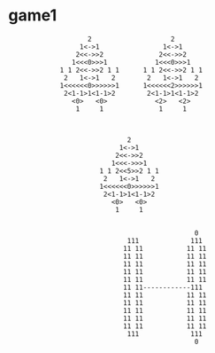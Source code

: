 # game1

    
    
    
                        2                    2
                      1<->1                1<->1
                     2<<->>2              2<<->>2
                    1<<<0>>>1            1<<<0>>>1  
                 1 1 2<<->>2 1 1      1 1 2<<->>2 1 1 
                  2   1<->1   2        2   1<->1   2
                 1<<<<<<0>>>>>>1      1<<<<<<2>>>>>>1
                  2<1-1>1<1-1>2        2<1-1>1<1-1>2
                    <0>   <0>            <2>   <2>
                     1     1              1     1 



                                  2
                                1<->1
                               2<<->>2
                              1<<<->>>1
                           1 1 2<<5>>2 1 1
                            2   1<->1   2
                           1<<<<<<0>>>>>>1
                            2<1-1>1<1-1>2
                              <0>   <0>
                               1     1

     
                                                   0 
                                  111             111
                                 11 11           11 11
                                 11 11           11 11
                                 11 11           11 11
                                 11 11           11 11                 
                                 11 11           11 11         
                                 11 11------------111                    
                                 11 11           11 11
                                 11 11           11 11
                                 11 11           11 11
                                 11 11           11 11
                                 11 11           11 11
                                  111             111
                                                   0
                                                   



























